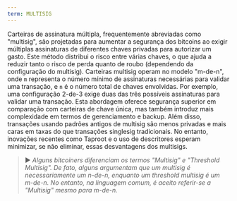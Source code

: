 ```yaml
---
term: MULTISIG
---
```


Carteiras de assinatura múltipla, frequentemente abreviadas como "multisig", são projetadas para aumentar a segurança dos bitcoins ao exigir múltiplas assinaturas de diferentes chaves privadas para autorizar um gasto. Este método distribui o risco entre várias chaves, o que ajuda a reduzir tanto o risco de perda quanto de roubo (dependendo da configuração do multisig). Carteiras multisig operam no modelo "m-de-n", onde `m` representa o número mínimo de assinaturas necessárias para validar uma transação, e `n` é o número total de chaves envolvidas. Por exemplo, uma configuração 2-de-3 exige duas das três possíveis assinaturas para validar uma transação. Esta abordagem oferece segurança superior em comparação com carteiras de chave única, mas também introduz mais complexidade em termos de gerenciamento e backup. Além disso, transações usando padrões antigos de multisig são menos privadas e mais caras em taxas do que transações singlesig tradicionais. No entanto, inovações recentes como Taproot e o uso de descritores esperam minimizar, se não eliminar, essas desvantagens dos multisigs.

> ► *Alguns bitcoiners diferenciam os termos "Multisig" e "Threshold Multisig". De fato, alguns argumentam que um multisig é necessariamente um n-de-n, enquanto um threshold multisig é um m-de-n. No entanto, na linguagem comum, é aceito referir-se a "Multisig" mesmo para m-de-n.*